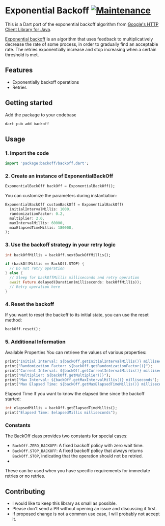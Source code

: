 
# Exponential Backoff [![Maintenance](https://img.shields.io/badge/Maintained%3F-yes-green.svg)](https://github.com/iamEtornam/backoff/graphs/commit-activity)

This is a Dart port of the exponential backoff algorithm from [Google's HTTP Client Library for Java][google-http-java-client].

[Exponential backoff][exponential backoff wiki] is an algorithm that uses feedback to multiplicatively decrease the rate of some process, in order to gradually find an acceptable rate. The retries exponentially increase and stop increasing when a certain threshold is met.

## Features

- Exponentially backoff operations
- Retries

## Getting started

Add the package to your codebase
```bash
dart pub add backoff
```

## Usage

### 1. Import the code

```dart
import 'package:backoff/backoff.dart';

```

### 2. Create an instance of ExponentialBackOff

```dart
ExponentialBackOff backOff = ExponentialBackOff();
```

You can customize the parameters during instantiation:
```dart
ExponentialBackOff customBackOff = ExponentialBackOff(
  initialIntervalMillis: 1000,
  randomizationFactor: 0.2,
  multiplier: 2.0,
  maxIntervalMillis: 60000,
  maxElapsedTimeMillis: 180000,
);
```

### 3. Use the backoff strategy in your retry logic

```dart
int backOffMillis = backOff.nextBackOffMillis();

if (backOffMillis == BackOff.STOP) {
  // Do not retry operation
} else {
  // Sleep for backOffMillis milliseconds and retry operation
  await Future.delayed(Duration(milliseconds: backOffMillis));
  // Retry operation here
}
```

### 4. Reset the backoff
If you want to reset the backoff to its initial state, you can use the reset method:

```dart
backOff.reset();
```

### 5. Additional Information
Available Properties
You can retrieve the values of various properties:

```dart
print("Initial Interval: ${backOff.getInitialIntervalMillis()} milliseconds");
print("Randomization Factor: ${backOff.getRandomizationFactor()}");
print("Current Interval: ${backOff.getCurrentIntervalMillis()} milliseconds");
print("Multiplier: ${backOff.getMultiplier()}");
print("Max Interval: ${backOff.getMaxIntervalMillis()} milliseconds");
print("Max Elapsed Time: ${backOff.getMaxElapsedTimeMillis()} milliseconds");
```
Elapsed Time
If you want to know the elapsed time since the backoff started:
```dart
int elapsedMillis = backOff.getElapsedTimeMillis();
print("Elapsed Time: $elapsedMillis milliseconds");
```

### Constants
The BackOff class provides two constants for special cases:

- `BackOff.ZERO_BACKOFF`: A fixed backoff policy with zero wait time.
- `BackOff.STOP_BACKOFF`: A fixed backoff policy that always returns `BackOff.STOP`, indicating that the operation should not be retried.
- 
These can be used when you have specific requirements for immediate retries or no retries.


## Contributing

- I would like to keep this library as small as possible.
- Please don't send a PR without opening an issue and discussing it first.
- If proposed change is not a common use case, I will probably not accept it.

[google-http-java-client]: https://github.com/google/google-http-java-client/blob/da1aa993e90285ec18579f1553339b00e19b3ab5/google-http-client/src/main/java/com/google/api/client/util/ExponentialBackOff.java
[exponential backoff wiki]: http://en.wikipedia.org/wiki/Exponential_backoff